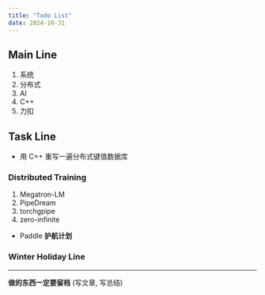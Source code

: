 ```yaml
---
title: "Todo List"
date: 2024-10-31
---
```


## Main Line

1. 系统
2. 分布式
3. AI
4. C++
5. 力扣

## Task Line

- 用 C++ 重写一遍分布式键值数据库

### Distributed Training

1. Megatron-LM
2. PipeDream
3. torchgpipe
4. zero-infinite

- Paddle **护航计划**


### Winter Holiday Line



---

**做的东西一定要留档** (写文章, 写总结)